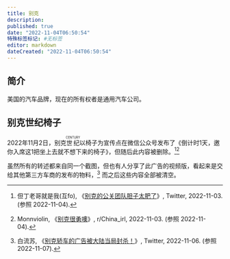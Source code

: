 ```yaml
---
title: 别克
description:
published: true
date: "2022-11-04T06:50:54"
特殊标签标记: #无标签
editor: markdown
dateCreated: "2022-11-04T06:50:54"
---
```


## 简介

美国的汽车品牌，现在的所有权者是通用汽车公司。

## 别克世纪椅子

2022年11月2日，别克<ruby>世纪<rp>(</rp><rt>CENTURY</rt><rp>)</rp></ruby>以椅子为宣传点在微信公众号发布了《倒计时1天，邀你入席这1把坐上去就不想下来的椅子》，但随后此内容被删除。[^92928][^ykpvo6]

[^92928]: 但丁老哥就是我(互fo), 《[别克的公关团队胆子太肥了](https://web.archive.org/web/20221103154837/https://twitter.com/Danteequi/status/1587845142349692928)》, Twitter, 2022-11-03. (参照 2022-11-04).

[^ykpvo6]: Monnviolin, 《[别克很勇噢](https://web.archive.org/web/20221103101522/https://www.reddit.com/r/China_irl/comments/ykpvo6/别克很勇噢/)》, r/China_irl, 2022-11-03. (参照 2022-11-04).

虽然所有的转述都来自同一个截图，但也有人分享了此广告的视频版，看起来是交给其他第三方车商的发布的物料，[^07329] 而之后这些内容全部被清空。

[^07329]: 白流苏, 《[别克轿车的广告被大陆当局封杀！](https://web.archive.org/web/20221107135048/https://twitter.com/bailiusu505/status/1589193120167907329)》, Twitter, 2022-11-06. (参照 2022-11-07).
